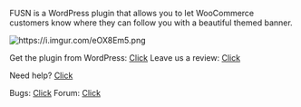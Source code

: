 FUSN is a WordPress plugin that allows you to let WooCommerce customers know where they can follow you with a beautiful themed banner.  

<img src="https://i.imgur.com/eOX8Em5.png" alt="https://i.imgur.com/eOX8Em5.png" />

Get the plugin from WordPress: <a href="https://wordpress.org/plugins/follow-us-store-notice/">Click</a>
Leave us a review: <a href="https://wordpress.org/plugins/follow-us-store-notice/#reviews">Click</a>

Need help? <a href="https://wordpress.org/support/plugin/follow-us-store-notice/">Click</a>

Bugs: <a href="https://github.com/JTLR-Group/FUSN/discussions/categories/bugs">Click</a>
Forum: <a href="https://github.com/JTLR-Group/FUSN/discussions">Click</a>
